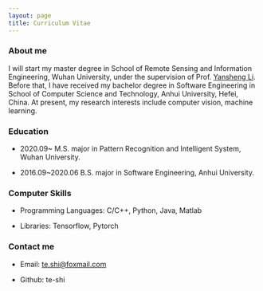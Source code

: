 ```yaml
---
layout: page
title: Curriculum Vitae 
---
```

### About me

I will start my master degree in School of Remote Sensing and Information Engineering, Wuhan University, under the supervision of Prof. <a href="http://www.escience.cn/people/liyansheng01/index.html">Yansheng Li</a>. Before that, I have received my bachelor degree in Software Engineering in School of Computer Science and Technology, Anhui University, Hefei, China. At present, my research interests include computer vision, machine learning.


### Education

* 2020.09~ M.S. major in Pattern Recognition and Intelligent System, Wuhan University.

* 2016.09~2020.06 B.S. major in Software Engineering, Anhui University.	


### Computer Skills

* Programming Languages: C/C++, Python, Java, Matlab

* Libraries: Tensorflow, Pytorch

### Contact me  

* Email: te.shi@foxmail.com   

* Github: te-shi    






